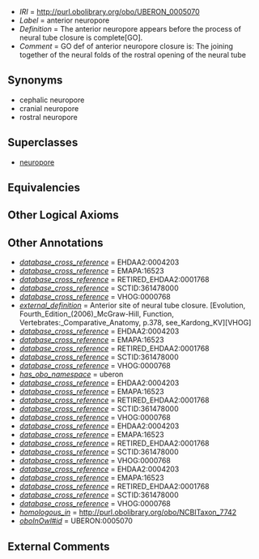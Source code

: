  * *IRI* = http://purl.obolibrary.org/obo/UBERON_0005070
 * *Label* = anterior neuropore
 * *Definition* = The anterior neuropore appears before the process of neural tube closure is complete[GO].
 * *Comment* = GO def of anterior neuropore closure is: The joining together of the neural folds of the rostral opening of the neural tube

## Synonyms

 * cephalic neuropore
 * cranial neuropore
 * rostral neuropore

## Superclasses

 * [neuropore](../../UBERON/77/UBERON_0005077.md)

## Equivalencies


## Other Logical Axioms


## Other Annotations

 * *[database_cross_reference](../../ef/oboInOwl#hasDbXref.md)* = EHDAA2:0004203
 * *[database_cross_reference](../../ef/oboInOwl#hasDbXref.md)* = EMAPA:16523
 * *[database_cross_reference](../../ef/oboInOwl#hasDbXref.md)* = RETIRED_EHDAA2:0001768
 * *[database_cross_reference](../../ef/oboInOwl#hasDbXref.md)* = SCTID:361478000
 * *[database_cross_reference](../../ef/oboInOwl#hasDbXref.md)* = VHOG:0000768
 * *[external_definition](../../UBPROP/01/UBPROP_0000001.md)* = Anterior site of neural tube closure. [Evolution, Fourth_Edition_(2006)_McGraw-Hill, Function, Vertebrates:_Comparative_Anatomy, p.378, see_Kardong_KV][VHOG]
 * *[database_cross_reference](../../ef/oboInOwl#hasDbXref.md)* = EHDAA2:0004203
 * *[database_cross_reference](../../ef/oboInOwl#hasDbXref.md)* = EMAPA:16523
 * *[database_cross_reference](../../ef/oboInOwl#hasDbXref.md)* = RETIRED_EHDAA2:0001768
 * *[database_cross_reference](../../ef/oboInOwl#hasDbXref.md)* = SCTID:361478000
 * *[database_cross_reference](../../ef/oboInOwl#hasDbXref.md)* = VHOG:0000768
 * *[has_obo_namespace](../../ce/oboInOwl#hasOBONamespace.md)* = uberon
 * *[database_cross_reference](../../ef/oboInOwl#hasDbXref.md)* = EHDAA2:0004203
 * *[database_cross_reference](../../ef/oboInOwl#hasDbXref.md)* = EMAPA:16523
 * *[database_cross_reference](../../ef/oboInOwl#hasDbXref.md)* = RETIRED_EHDAA2:0001768
 * *[database_cross_reference](../../ef/oboInOwl#hasDbXref.md)* = SCTID:361478000
 * *[database_cross_reference](../../ef/oboInOwl#hasDbXref.md)* = VHOG:0000768
 * *[database_cross_reference](../../ef/oboInOwl#hasDbXref.md)* = EHDAA2:0004203
 * *[database_cross_reference](../../ef/oboInOwl#hasDbXref.md)* = EMAPA:16523
 * *[database_cross_reference](../../ef/oboInOwl#hasDbXref.md)* = RETIRED_EHDAA2:0001768
 * *[database_cross_reference](../../ef/oboInOwl#hasDbXref.md)* = SCTID:361478000
 * *[database_cross_reference](../../ef/oboInOwl#hasDbXref.md)* = VHOG:0000768
 * *[database_cross_reference](../../ef/oboInOwl#hasDbXref.md)* = EHDAA2:0004203
 * *[database_cross_reference](../../ef/oboInOwl#hasDbXref.md)* = EMAPA:16523
 * *[database_cross_reference](../../ef/oboInOwl#hasDbXref.md)* = RETIRED_EHDAA2:0001768
 * *[database_cross_reference](../../ef/oboInOwl#hasDbXref.md)* = SCTID:361478000
 * *[database_cross_reference](../../ef/oboInOwl#hasDbXref.md)* = VHOG:0000768
 * *[homologous_in](../../core#homologous/in/core#homologous_in.md)* = http://purl.obolibrary.org/obo/NCBITaxon_7742
 * *[oboInOwl#id](../../id/oboInOwl#id.md)* = UBERON:0005070

## External Comments

